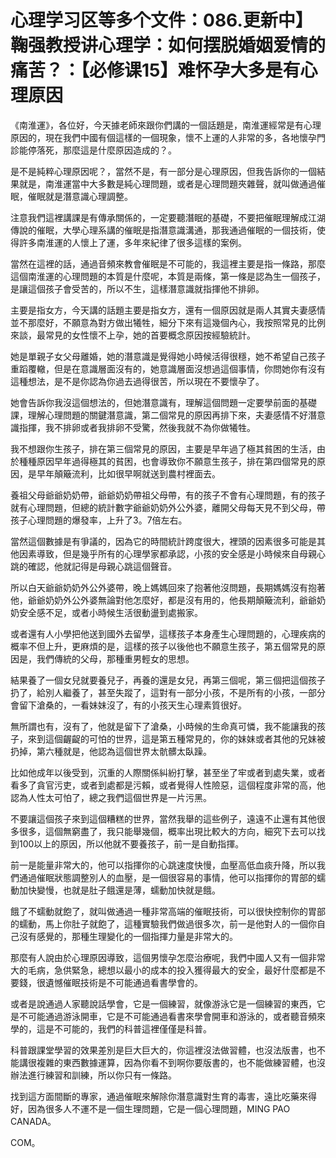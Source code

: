 # 心理学习区等多个文件：086.更新中】鞠强教授讲心理学：如何摆脱婚姻爱情的痛苦？：【必修课15】难怀孕大多是有心理原因

《南淮運》，各位好，今天據老師來跟你們講的一個話題是，南淮運經常是有心理原因的，現在我們中國有個這樣的一個現象，懷不上運的人非常的多，各地懷孕門診能停落死，那麼這是什麼原因造成的？。

是不是純粹心理原因呢？，當然不是，有一部分是心理原因，但我告訴你的一個結果就是，南淮運當中大多數是純心理問題，或者是心理問題夾雜聲，就叫做通過催眠，催眠就是潛意識心理調整。

注意我們這裡講課是有傳承關係的，一定要聽潛眠的基礎，不要把催眠理解成江湖傳說的催眠，大學心理系講的催眠是指潛意識溝通，那我通過催眠的一個技術，使得許多南淮運的人懷上了運，多年來紀律了很多這樣的案例。

當然在這裡的話，通過音頻來教會催眠是不可能的，我這裡主要是指一條路，那麼這個南淮運的心理問題的本質是什麼呢，本質是兩條，第一條是認為生一個孩子，是讓這個孩子會受苦的，所以不生，這樣潛意識就指揮他不排卵。

主要是指女方，今天講的話題主要是指女方，還有一個原因就是兩人其實夫妻感情並不那麼好，不願意為對方做出犧牲，細分下來有這幾個內心，我按照常見的比例來談，最常見的女性懷不上孕，她的首要概念原因按經驗統計。

她是單親子女父母離婚，她的潛意識是覺得她小時候活得很穩，她不希望自己孩子重蹈覆轍，但是在意識層面沒有的，她意識層面沒想過這個事情，你問她你有沒有這種想法，是不是你認為你過去過得很苦，所以現在不要懷孕了。

她會告訴你我沒這個想法的，但她潛意識有，理解這個問題一定要學前面的基礎課，理解心理問題的關鍵潛意識，第二個常見的原因再排下來，夫妻感情不好潛意識指揮，我不排卵或者我排卵不受驚，然後我就不為你做犧牲。

我不想跟你生孩子，排在第三個常見的原因，主要是早年過了極其貧困的生活，由於種種原因早年過得極其的貧困，也會導致你不願意生孩子，排在第四個常見的原因，是早年顛簸流利，比如很早啊就送到農村裡面去。

養祖父母爺爺奶奶帶，爺爺奶奶帶祖父母帶，有的孩子不會有心理問題，有的孩子就有心理問題，但總的統計數字爺爺奶奶外公外婆，離開父母每天見不到父母，帶孩子心理問題的爆發率，上升了3。7倍左右。

當然這個數據是有爭議的，因為它的時間統計跨度很大，裡頭的因素很多可能是其他因素導致，但是幾乎所有的心理學家都承認，小孩的安全感是小時候來自母親心跳的確認，他就記得是母親心跳這個聲音。

所以白天爺爺奶奶外公外婆帶，晚上媽媽回來了抱著他沒問題，長期媽媽沒有抱著他，爺爺奶奶外公外婆無論對他怎麼好，都是沒有用的，他長期顛簸流利，爺爺奶奶安全感不足，或者小時候生活很動盪到處搬家。

或者還有人小學把他送到國外去留學，這樣孩子本身產生心理問題的，心理疾病的概率不但上升，更麻煩的是，這樣的孩子以後他也不願意生孩子，第五個常見的原因是，我們傳統的父母，那種重男輕女的思想。

結果養了一個女兒就要養兒子，再養的還是女兒，再第三個呢，第三個把這個孩子扔了，給別人繼養了，甚至失蹤了，這對有一部分小孩，不是所有的小孩，一部分會留下滄桑的，一看妹妹沒了，有的小孩天生心理素質很好。

無所謂也有，沒有了，他就是留下了滄桑，小時候的生命真可憐，我不能讓我的孩子，來到這個齷齪的可怕的世界，這是第五種常見的，你的妹妹或者其他的兄妹被扔掉，第六種就是，他認為這個世界太骯髒太臥躁。

比如他成年以後受到，沉重的人際關係糾紛打擊，甚至坐了牢或者到處失業，或者看多了貪官污吏，或者到處都是污賴，或者覺得人性險惡，這個程度非常的高，他認為人性太可怕了，總之我們這個世界是一片污黑。

不要讓這個孩子來到這個糟糕的世界，當然我舉的這些例子，遠遠不止還有其他很多很多，這個無窮盡了，我只能舉幾個，概率出現比較大的方向，細究下去可以找到100以上的原因，所以他就不要養孩子，前一是自動指揮。

前一是能量非常大的，他可以指揮你的心跳速度快慢，血壓高低血痰升降，所以我們通過催眠狀態調整別人的血壓，是一個很容易的事情，他可以指揮你的胃部的蠕動加快變慢，也就是肚子餓還是薄，蠕動加快就是餓。

餓了不蠕動就飽了，就叫做通過一種非常高端的催眠技術，可以很快控制你的胃部的蠕動，馬上你肚子就飽了，這種實驗我們做過很多次，前一是他對人的一個你自己沒有感覺的，那種生理變化的一個指揮力量是非常大的。

那麼有人說由於心理原因導致，這個男懷孕怎麼治療呢，我們中國人又有一個非常大的毛病，急供緊急，總想以最小的成本的投入獲得最大的安全，最好什麼都是不要錢，很遺憾催眠技術是不可能通過看書學會的。

或者是說通過人家聽說話學會，它是一個練習，就像游泳它是一個練習的東西，它是不可能通過游泳開車，它是不可能通過看書來學會開車和游泳的，或者聽音頻來學的，這是不可能的，我們的科普這裡僅僅是科普。

科普跟課堂學習的效果差別是巨大巨大的，你這裡沒法做習體，也沒法版書，也不能講很複雜的東西數據運算，因為你看不到啊你要版書的，也不能做練習體，也沒辦法進行練習和訓練，所以你只有一條路。

找到這方面間斷的專家，通過催眠來解除你潛意識對生育的毒害，遠比吃藥來得好，因為很多人不運不是一個生理問題，它是一個心理問題，MING PAO CANADA。

COM。
